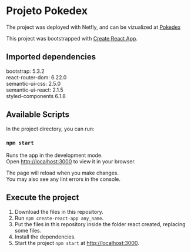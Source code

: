 # Projeto Pokedex
The project was deployed with Netfly, and can be vizualized at [Pokedex](https://leafy-parfait-cc1f1e.netlify.app)
 
This project was bootstrapped with [Create React App](https://github.com/facebook/create-react-app).

## Imported dependencies
bootstrap: 5.3.2\
react-router-dom: 6.22.0\
semantic-ui-css: 2.5.0\
semantic-ui-react: 2.1.5\
styled-components 6.1.8
    

## Available Scripts
In the project directory, you can run:

### `npm start`

Runs the app in the development mode.\
Open [http://localhost:3000](http://localhost:3000) to view it in your browser.

The page will reload when you make changes.\
You may also see any lint errors in the console.

## Execute the project

1. Download the files in this repository.
2. Run `npm create-react-app any_name`.
3. Put the files in this repository inside the folder react created, replacing some files.
4. Install the dependencies.
5. Start the project `npm start` at [http://localhost:3000](http://localhost:3000).

